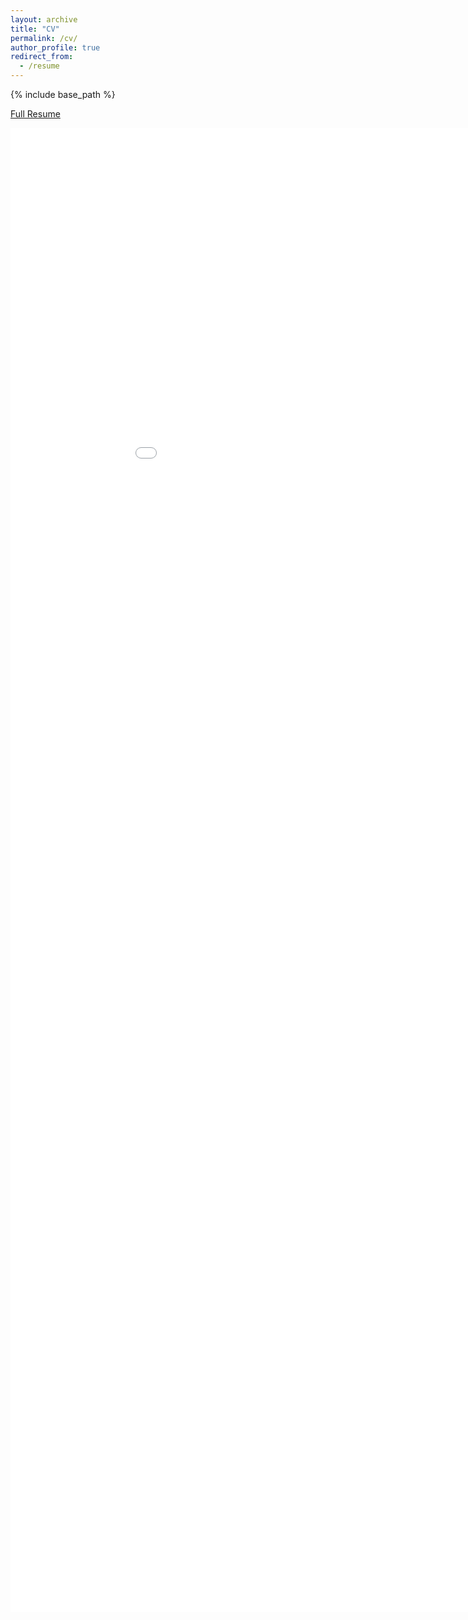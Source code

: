 ```yaml
---
layout: archive
title: "CV"
permalink: /cv/
author_profile: true
redirect_from:
  - /resume
---
```


{% include base_path %}

[Full Resume](/me/files/kiran_cv.pdf)

<embed src="/me/files/kiran_cv.pdf" type="application/pdf" width="1000" height=    "2375" /> 
